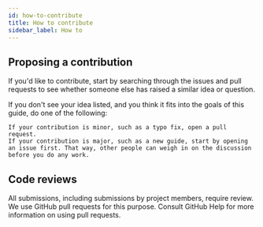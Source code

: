 ```yaml
---
id: how-to-contribute
title: How to contribute
sidebar_label: How to
---
```


## Proposing a contribution
If you'd like to contribute, start by searching through the issues and pull requests to see whether someone else has raised a similar idea or question.

If you don't see your idea listed, and you think it fits into the goals of this guide, do one of the following:

    If your contribution is minor, such as a typo fix, open a pull request.
    If your contribution is major, such as a new guide, start by opening an issue first. That way, other people can weigh in on the discussion before you do any work.

## Code reviews
All submissions, including submissions by project members, require review. We use GitHub pull requests for this purpose. Consult GitHub Help for more information on using pull requests.
